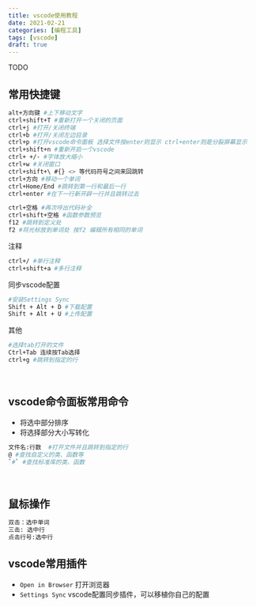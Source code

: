 ```yaml
---
title: vscode使用教程
date: 2021-02-21
categories: [编程工具]
tags: [vscode]
draft: true
---
```


TODO

## 常用快捷键

```bash
alt+方向键 #上下移动文字
ctrl+shift+T #重新打开一个关闭的页面
ctrl+j #打开/关闭终端
ctrl+b #打开/关闭左边目录
ctrl+p #打开vscode命令面板 选择文件按enter则显示 ctrl+enter则是分裂屏幕显示
ctrl+shift+n #重新开启一个vscode
ctrl+ +/- #字体放大缩小
ctrl+w #关闭窗口
ctrl+shift+\ #{} <> 等代码符号之间来回跳转
ctrl+方向 #移动一个单词
ctrl+Home/End #跳转到第一行和最后一行
ctrl+enter #在下一行新开辟一行并且跳转过去

ctrl+空格 #再次呼出代码补全
ctrl+shift+空格 #函数参数预览
f12 #跳转到定义处
f2 #将光标放到单词处 按f2 编辑所有相同的单词
```

注释

```bash
ctrl+/ #单行注释
ctrl+shift+a #多行注释
```

同步vscode配置

```bash
#安装Settings Sync
Shift + Alt + D #下载配置
Shift + Alt + U #上传配置
```

其他

```bash
#选择tab打开的文件
Ctrl+Tab 连续按Tab选择
ctrl+g #跳转到指定的行
```

​    

## vscode命令面板常用命令

- 将选中部分排序
- 将选择部分大小写转化

```bash
文件名:行数  #打开文件并且跳转到指定的行
@ #查找自定义的类、函数等
`#` #查找标准库的类、函数
```

​    

## 鼠标操作

```bash
双击：选中单词
三击: 选中行
点击行号:选中行
```



## vscode常用插件

- `Open in Browser` 打开浏览器
- `Settings Sync` vscode配置同步插件，可以移植你自己的配置

